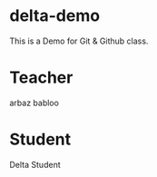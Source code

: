 #  delta-demo
This is a Demo for Git &amp; Github class.

# Teacher
arbaz babloo

# Student
Delta Student
